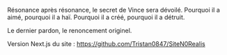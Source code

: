 Résonance après résonance, le secret de Vince sera dévoilé. Pourquoi il a aimé, pourquoi il a haï. Pourquoi il a créé, pourquoi il a détruit.

Le dernier pardon, le renoncement originel.

Version Next.js du site : https://github.com/Tristan0847/SiteN0Realis
